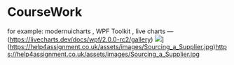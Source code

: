 # CourseWork

for example: modernuicharts ,  WPF Toolkit ,  live charts — (https://livecharts.dev/docs/wpf/2.0.0-rc2/gallery)
![](https://help4assignment.co.uk/assets/images/Sourcing_a_Supplier.jpg)](https://help4assignment.co.uk/assets/images/Sourcing_a_Supplier.jpg)https://help4assignment.co.uk/assets/images/Sourcing_a_Supplier.jpg
